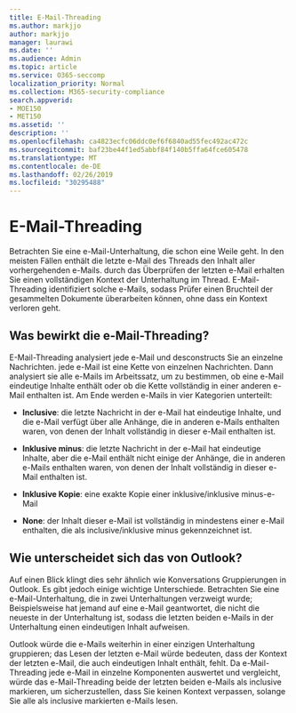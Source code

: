 ```yaml
---
title: E-Mail-Threading
ms.author: markjjo
author: markjjo
manager: laurawi
ms.date: ''
ms.audience: Admin
ms.topic: article
ms.service: O365-seccomp
localization_priority: Normal
ms.collection: M365-security-compliance
search.appverid:
- MOE150
- MET150
ms.assetid: ''
description: ''
ms.openlocfilehash: ca4823ecfc06ddc0ef6f6840ad55fec492ac472c
ms.sourcegitcommit: baf23be44f1ed5abbf84f140b5ffa64fce605478
ms.translationtype: MT
ms.contentlocale: de-DE
ms.lasthandoff: 02/26/2019
ms.locfileid: "30295488"
---
```

# <a name="email-threading"></a>E-Mail-Threading

Betrachten Sie eine e-Mail-Unterhaltung, die schon eine Weile geht. In den meisten Fällen enthält die letzte e-Mail des Threads den Inhalt aller vorhergehenden e-Mails. durch das Überprüfen der letzten e-Mail erhalten Sie einen vollständigen Kontext der Unterhaltung im Thread. E-Mail-Threading identifiziert solche e-Mails, sodass Prüfer einen Bruchteil der gesammelten Dokumente überarbeiten können, ohne dass ein Kontext verloren geht.

## <a name="what-does-email-threading-do"></a>Was bewirkt die e-Mail-Threading?

E-Mail-Threading analysiert jede e-Mail und desconstructs Sie an einzelne Nachrichten. jede e-Mail ist eine Kette von einzelnen Nachrichten. Dann analysiert sie alle e-Mails im Arbeitssatz, um zu bestimmen, ob eine e-Mail eindeutige Inhalte enthält oder ob die Kette vollständig in einer anderen e-Mail enthalten ist. Am Ende werden e-Mails in vier Kategorien unterteilt:

- **Inclusive**: die letzte Nachricht in der e-Mail hat eindeutige Inhalte, und die e-Mail verfügt über alle Anhänge, die in anderen e-Mails enthalten waren, von denen der Inhalt vollständig in dieser e-Mail enthalten ist.


- **Inklusive minus**: die letzte Nachricht in der e-Mail hat eindeutige Inhalte, aber die e-Mail enthält nicht einige der Anhänge, die in anderen e-Mails enthalten waren, von denen der Inhalt vollständig in dieser e-Mail enthalten ist.

- **Inklusive Kopie**: eine exakte Kopie einer inklusive/inklusive minus-e-Mail

- **None**: der Inhalt dieser e-Mail ist vollständig in mindestens einer e-Mail enthalten, die als inclusive/inklusive minus gekennzeichnet ist.

## <a name="how-is-it-different-from-conversations-in-outlook"></a>Wie unterscheidet sich das von Outlook?
Auf einen Blick klingt dies sehr ähnlich wie Konversations Gruppierungen in Outlook. Es gibt jedoch einige wichtige Unterschiede. Betrachten Sie eine e-Mail-Unterhaltung, die in zwei Unterhaltungen verzweigt wurde; Beispielsweise hat jemand auf eine e-Mail geantwortet, die nicht die neueste in der Unterhaltung ist, sodass die letzten beiden e-Mails in der Unterhaltung einen eindeutigen Inhalt aufweisen.

Outlook würde die e-Mails weiterhin in einer einzigen Unterhaltung gruppieren; das Lesen der letzten e-Mail würde bedeuten, dass der Kontext der letzten e-Mail, die auch eindeutigen Inhalt enthält, fehlt. Da e-Mail-Threading jede e-Mail in einzelne Komponenten auswertet und vergleicht, würde das e-Mail-Threading beide der letzten beiden e-Mails als inclusive markieren, um sicherzustellen, dass Sie keinen Kontext verpassen, solange Sie alle als inclusive markierten e-Mails lesen.